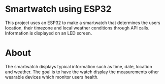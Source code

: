 # Smartwatch using ESP32
This project uses an ESP32 to make a smartwatch that determines the users location, their timezone and local weather conditions through API calls. Information is displayed on an LED screen. 

# About
The smartwatch displays typical information such as time, date, location and weather. The goal is to have the watch display the measurements other wearable devices which monitor users health.




